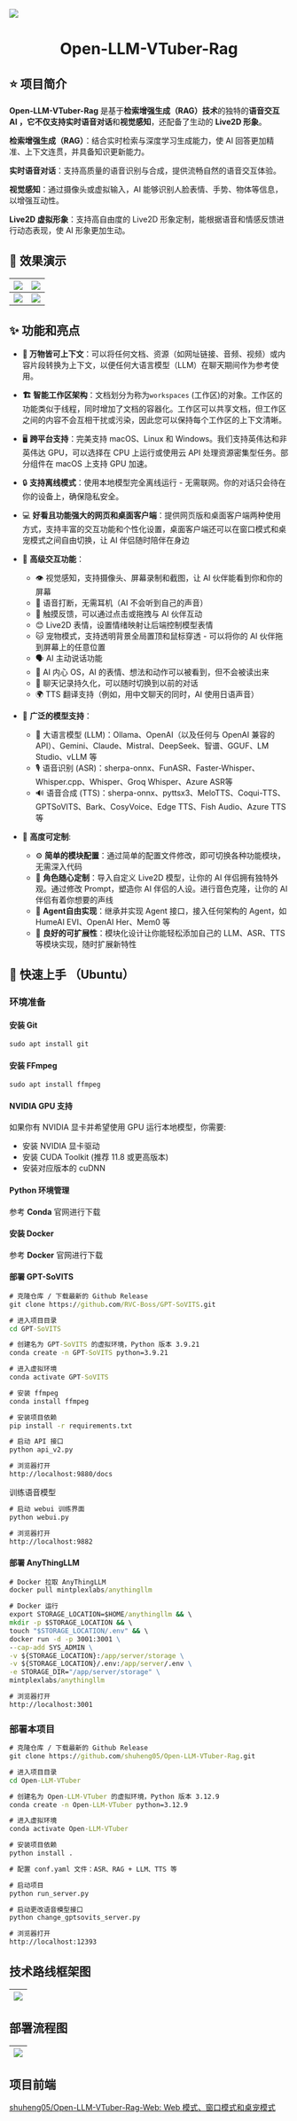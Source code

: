 ![](./assets/banner.jpg)

<h1 align="center">Open-LLM-VTuber-Rag</h1>
<h3 align="center"></h3>

## ⭐️ 项目简介

**Open-LLM-VTuber-Rag** 是基于**检索增强生成（RAG）技术**的独特的**语音交互 AI **，它不仅支持**实时语音对话**和**视觉感知**，还配备了生动的 **Live2D 形象**。

**检索增强生成（RAG）**：结合实时检索与深度学习生成能力，使 AI 回答更加精准、上下文连贯，并具备知识更新能力。

**实时语音对话**：支持高质量的语音识别与合成，提供流畅自然的语音交互体验。              

**视觉感知**：通过摄像头或虚拟输入，AI 能够识别人脸表情、手势、物体等信息，以增强互动性。

**Live2D 虚拟形象**：支持高自由度的 Live2D 形象定制，能根据语音和情感反馈进行动态表现，使 AI 形象更加生动。

## 👀 效果演示

| ![](./assets/demo1.jpg) | ![](./assets/demo2.jpg) |
| ----------------------- | ----------------------- |
| ![](./assets/demo3.jpg) | ![](./assets/demo4.jpg) |



## ✨ 功能和亮点

- **🔗 万物皆可上下文**：可以将任何文档、资源（如网址链接、音频、视频）或内容片段转换为上下文，以便任何大语言模型（LLM）在聊天期间作为参考使用。
- **🏗️ 智能工作区架构**：文档划分为称为`workspaces` (工作区)的对象。工作区的功能类似于线程，同时增加了文档的容器化。工作区可以共享文档，但工作区之间的内容不会互相干扰或污染，因此您可以保持每个工作区的上下文清晰。

- 🖥️ **跨平台支持**：完美支持 macOS、Linux 和 Windows。我们支持英伟达和非英伟达 GPU，可以选择在 CPU 上运行或使用云 API 处理资源密集型任务。部分组件在 macOS 上支持 GPU 加速。

- 🔒 **支持离线模式**：使用本地模型完全离线运行 - 无需联网。你的对话只会待在你的设备上，确保隐私安全。

- 💻 **好看且功能强大的网页和桌面客户端**：提供网页版和桌面客户端两种使用方式，支持丰富的交互功能和个性化设置，桌面客户端还可以在窗口模式和桌宠模式之间自由切换，让 AI 伴侣随时陪伴在身边

- 🎯 **高级交互功能**：
  - 👁️ 视觉感知，支持摄像头、屏幕录制和截图，让 AI 伙伴能看到你和你的屏幕
  - 🎤 语音打断，无需耳机（AI 不会听到自己的声音）
  - 🫱 触摸反馈，可以通过点击或拖拽与 AI 伙伴互动
  - 😊 Live2D 表情，设置情绪映射让后端控制模型表情
  - 🐱 宠物模式，支持透明背景全局置顶和鼠标穿透 - 可以将你的 AI 伙伴拖到屏幕上的任意位置
  - 🗣️ AI 主动说话功能
  - 💭 AI 内心 OS，AI 的表情、想法和动作可以被看到，但不会被读出来
  - 💾 聊天记录持久化，可以随时切换到以前的对话
  - 🌍 TTS 翻译支持（例如，用中文聊天的同时，AI 使用日语声音）

- 🧠 **广泛的模型支持**：
  - 🤖 大语言模型 (LLM)：Ollama、OpenAI（以及任何与 OpenAI 兼容的 API）、Gemini、Claude、Mistral、DeepSeek、智谱、GGUF、LM Studio、vLLM 等
  - 🎙️ 语音识别 (ASR)：sherpa-onnx、FunASR、Faster-Whisper、Whisper.cpp、Whisper、Groq Whisper、Azure ASR等
  - 🔊 语音合成 (TTS)：sherpa-onnx、pyttsx3、MeloTTS、Coqui-TTS、GPTSoVITS、Bark、CosyVoice、Edge TTS、Fish Audio、Azure TTS等

- 🔧 **高度可定制**:
  - ⚙️ **简单的模块配置**：通过简单的配置文件修改，即可切换各种功能模块，无需深入代码
  - 🎨 **角色随心定制**：导入自定义 Live2D 模型，让你的 AI 伴侣拥有独特外观。通过修改 Prompt，塑造你 AI 伴侣的人设。进行音色克隆，让你的 AI 伴侣有着你想要的声线
  - 🧩 **Agent自由实现**：继承并实现 Agent 接口，接入任何架构的 Agent，如 HumeAI EVI、OpenAI Her、Mem0 等
  - 🔌 **良好的可扩展性**：模块化设计让你能轻松添加自己的 LLM、ASR、TTS 等模块实现，随时扩展新特性

## 🚀 快速上手 （Ubuntu）

### 环境准备

#### 安装 Git

```cmd
sudo apt install git
```

#### 安装 FFmpeg

```cmd
sudo apt install ffmpeg
```

#### NVIDIA GPU 支持

如果你有 NVIDIA 显卡并希望使用 GPU 运行本地模型，你需要:

- 安装 NVIDIA 显卡驱动
- 安装 CUDA Toolkit (推荐 11.8 或更高版本)
- 安装对应版本的 cuDNN

#### Python 环境管理

参考 **Conda** 官网进行下载

#### 安装 Docker

参考 **Docker** 官网进行下载

#### 部署 GPT-SoVITS

```cmd
# 克隆仓库 / 下载最新的 Github Release
git clone https://github.com/RVC-Boss/GPT-SoVITS.git

# 进入项目目录
cd GPT-SoVITS

# 创建名为 GPT-SoVITS 的虚拟环境，Python 版本 3.9.21
conda create -n GPT-SoVITS python=3.9.21

# 进入虚拟环境
conda activate GPT-SoVITS

# 安装 ffmpeg
conda install ffmpeg

# 安装项目依赖
pip install -r requirements.txt

# 启动 API 接口
python api_v2.py

# 浏览器打开
http://localhost:9880/docs
```

训练语音模型

```cmd
# 启动 webui 训练界面
python webui.py

# 浏览器打开
http://localhost:9882
```

#### 部署 AnyThingLLM

```cmd
# Docker 拉取 AnyThingLLM
docker pull mintplexlabs/anythingllm

# Docker 运行
export STORAGE_LOCATION=$HOME/anythingllm && \
mkdir -p $STORAGE_LOCATION && \
touch "$STORAGE_LOCATION/.env" && \
docker run -d -p 3001:3001 \
--cap-add SYS_ADMIN \
-v ${STORAGE_LOCATION}:/app/server/storage \
-v ${STORAGE_LOCATION}/.env:/app/server/.env \
-e STORAGE_DIR="/app/server/storage" \
mintplexlabs/anythingllm

# 浏览器打开
http://localhost:3001
```



### 部署本项目

```cmd
# 克隆仓库 / 下载最新的 Github Release
git clone https://github.com/shuheng05/Open-LLM-VTuber-Rag.git

# 进入项目目录
cd Open-LLM-VTuber

# 创建名为 Open-LLM-VTuber 的虚拟环境，Python 版本 3.12.9
conda create -n Open-LLM-VTuber python=3.12.9

# 进入虚拟环境
conda activate Open-LLM-VTuber

# 安装项目依赖
python install .

# 配置 conf.yaml 文件：ASR、RAG + LLM、TTS 等

# 启动项目
python run_server.py

# 启动更改语音模型接口
python change_gptsovits_server.py

# 浏览器打开
http://localhost:12393
```

## 技术路线框架图

| ![](./assets/技术路线框架图.png) |
| -------------------------------- |

## 部署流程图

| ![](./assets/部署图.png) |
| ------------------------ |



## 项目前端

[shuheng05/Open-LLM-VTuber-Rag-Web: Web 模式、窗口模式和桌宠模式](https://github.com/shuheng05/Open-LLM-VTuber-Rag-Web)

